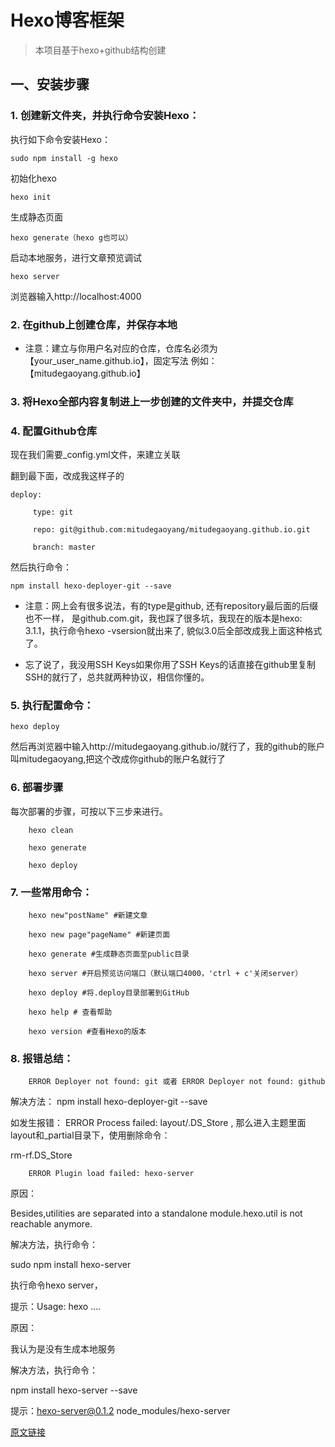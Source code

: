 # Hexo博客框架

>本项目基于hexo+github结构创建

## 一、安装步骤

### 1. 创建新文件夹，并执行命令安装Hexo：

执行如下命令安装Hexo：

```angular2html
sudo npm install -g hexo
```

初始化hexo

```angular2html
hexo init
```

生成静态页面

```angular2html
hexo generate（hexo g也可以）
```

启动本地服务，进行文章预览调试

```angular2html
hexo server
```

浏览器输入http://localhost:4000

### 2. 在github上创建仓库，并保存本地

* 注意：建立与你用户名对应的仓库，仓库名必须为【your_user_name.github.io】，固定写法
例如：【mitudegaoyang.github.io】

### 3. 将Hexo全部内容复制进上一步创建的文件夹中，并提交仓库

### 4. 配置Github仓库

现在我们需要_config.yml文件，来建立关联

翻到最下面，改成我这样子的

```angular2html
deploy:

     type: git

     repo: git@github.com:mitudegaoyang/mitudegaoyang.github.io.git

     branch: master
```
然后执行命令：

```angular2html
npm install hexo-deployer-git --save
```

* 注意：网上会有很多说法，有的type是github, 还有repository最后面的后缀也不一样，
是github.com.git，我也踩了很多坑，我现在的版本是hexo: 3.1.1，执行命令hexo -vsersion就出来了,
貌似3.0后全部改成我上面这种格式了。

* 忘了说了，我没用SSH Keys如果你用了SSH Keys的话直接在github里复制SSH的就行了，总共就两种协议，相信你懂的。

### 5. 执行配置命令：

```angular2html
hexo deploy
```

然后再浏览器中输入http://mitudegaoyang.github.io/就行了，我的github的账户叫mitudegaoyang,把这个改成你github的账户名就行了

### 6. 部署步骤

每次部署的步骤，可按以下三步来进行。

```angular2html
    hexo clean
    
    hexo generate
    
    hexo deploy
```

### 7. 一些常用命令：

```angular2html
    hexo new"postName" #新建文章
    
    hexo new page"pageName" #新建页面
    
    hexo generate #生成静态页面至public目录
    
    hexo server #开启预览访问端口（默认端口4000，'ctrl + c'关闭server）
    
    hexo deploy #将.deploy目录部署到GitHub
    
    hexo help # 查看帮助
    
    hexo version #查看Hexo的版本
```

### 8. 报错总结：

```angular2html
    ERROR Deployer not found: git 或者 ERROR Deployer not found: github
```

解决方法： npm install hexo-deployer-git --save

如发生报错： ERROR Process failed: layout/.DS_Store , 那么进入主题里面layout和_partial目录下，使用删除命令：

rm-rf.DS_Store

```angular2html
    ERROR Plugin load failed: hexo-server
```

原因：

Besides,utilities are separated into a standalone module.hexo.util is not reachable anymore.

解决方法，执行命令：

sudo npm install hexo-server

执行命令hexo server，

提示：Usage: hexo ....

原因：

我认为是没有生成本地服务

解决方法，执行命令：

npm install hexo-server --save

提示：hexo-server@0.1.2 node_modules/hexo-server

[原文链接](http://www.jianshu.com/p/465830080ea9)